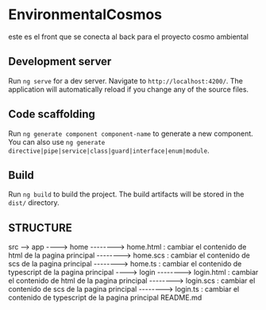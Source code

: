 # EnvironmentalCosmos

este es el front que se conecta al back para el proyecto cosmo ambiental

## Development server

Run `ng serve` for a dev server. Navigate to `http://localhost:4200/`. The application will automatically reload if you change any of the source files.

## Code scaffolding

Run `ng generate component component-name` to generate a new component. You can also use `ng generate directive|pipe|service|class|guard|interface|enum|module`.

## Build

Run `ng build` to build the project. The build artifacts will be stored in the `dist/` directory.

## STRUCTURE

src
--> app
----> home
--------> home.html : cambiar el contenido de html de la pagina principal
--------> home.scs : cambiar el contenido de scs de la pagina principal
--------> home.ts : cambiar el contenido de typescript de la pagina principal
----> login
--------> login.html : cambiar el contenido de html de la pagina principal
--------> login.scs : cambiar el contenido de scs de la pagina principal
--------> login.ts : cambiar el contenido de typescript de la pagina principal
README.md
